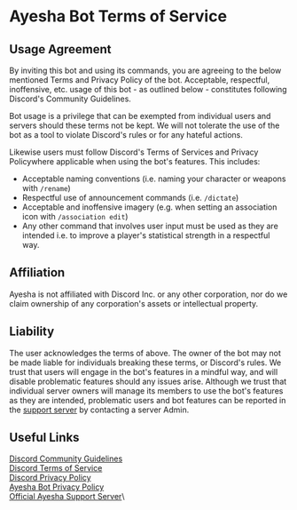 # Ayesha Bot Terms of Service

## Usage Agreement

By inviting this bot and using its commands, you are agreeing to the below mentioned Terms and Privacy Policy of the bot.
Acceptable, respectful, inoffensive, etc. usage of this bot - as outlined below - constitutes following Discord's Community Guidelines.

Bot usage is a privilege that can be exempted from individual users and servers should these terms not be kept.
We will not tolerate the use of the bot as a tool to violate Discord's rules or for any hateful actions.

Likewise users must follow Discord's Terms of Services and Privacy Policywhere applicable when using the bot's features. This includes:
* Acceptable naming conventions (i.e. naming your character or weapons with `/rename`)
* Respectful use of announcement commands (i.e. `/dictate`)
* Acceptable and inoffensive imagery (e.g. when setting an association icon with `/association edit`)
* Any other command that involves user input must be used as they are intended i.e. to improve a player's statistical strength in a respectful way.

## Affiliation
Ayesha is not affiliated with Discord Inc. or any other corporation, nor do we claim ownership of any corporation's assets or intellectual property.

## Liability
The user acknowledges the terms of above. The owner of the bot may not be made liable for individuals breaking these terms, or Discord's rules.
We trust that users will engage in the bot's features in a mindful way, and will disable problematic features should any issues arise.
Although we trust that individual server owners will manage its members to use the bot's features as they are intended, problematic users and bot features can be reported in the [support server](https://discord.gg/FRTTARhN44) by contacting a server Admin.

## Useful Links
[Discord Community Guidelines](https://discord.com/guidelines)\
[Discord Terms of Service](https://discord.com/terms)\
[Discord Privacy Policy](https://discord.com/privacy)\
[Ayesha Bot Privacy Policy](https://github.com/seanathan-discordbot/Ayesha-2.0/blob/main/Privacy%20Policy.md)\
[Official Ayesha Support Server](https://discord.com/terms)\